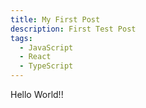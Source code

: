 ```yaml
---
title: My First Post
description: First Test Post
tags:
  - JavaScript
  - React
  - TypeScript
---
```


Hello World!!

